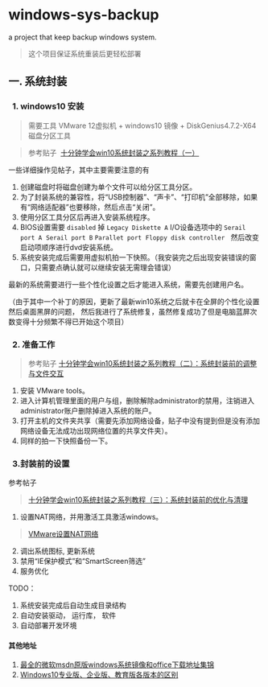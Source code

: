# windows-sys-backup
a project that keep backup windows system.

> 这个项目保证系统重装后更轻松部署

##  一. 系统封装

###   1. windows10 安装
> 需要工具 VMware 12虚拟机 + windows10 镜像 + DiskGenius4.7.2-X64 磁盘分区工具

> 参考贴子  [十分钟学会win10系统封装之系列教程（一）](http://www.yishimei.cn/network/706.html)

一些详细操作见帖子，其中主要需要注意的有

1. 创建磁盘时将磁盘创建为单个文件可以给分区工具分区。
2. 为了封装系统的兼容性，将“USB控制器”、“声卡”、“打印机”全部移除，如果有“网络适配器”也要移除，然后点击“关闭”。
3. 使用分区工具分区后再进入安装系统程序。
4. BIOS设置需要 `disabled` 掉 `Legacy Diskette A` I/O设备选项中的 `Serail port A`  `Serail port B` `Parallet port`  `Floppy disk controller`
   然后改变启动项顺序进行dvd安装系统。
5. 系统安装完成后需要用虚拟机拍一下快照。（我安装完之后出现安装错误的窗口，只需要点确认就可以继续安装无需理会错误）

最新的系统需要进行一些个性化设置之后才能进入系统，需要先创建用户名。

（由于其中一个补丁的原因，更新了最新win10系统之后就卡在全屏的个性化设置然后桌面黑屏的问题， 然后我进行了系统修复，虽然修复成功了但是电脑蓝屏次数变得十分频繁不得已开始这个项目）

###   2. 准备工作
> 参考贴子 [十分钟学会win10系统封装之系列教程（二）：系统封装前的调整与文件交互](http://www.yishimei.cn/computer/710.html)

1. 安装 VMware tools。
2. 进入计算机管理里面的用户与组，删除解除administrator的禁用，注销进入administrator账户删除掉进入系统的账户。
3. 打开主机的文件夹共享（需要先添加网络设备，贴子中没有提到但是没有添加网络设备无法成功出现网络位置的共享文件夹）。
4. 同样的拍一下快照备份一下。

###   3.封装前的设置
参考帖子
>  [十分钟学会win10系统封装之系列教程（三）：系统封装前的优化与清理](http://www.yishimei.cn/computer/712.html)

1. 设置NAT网络，并用激活工具激活windows。
> [VMware设置NAT网络](https://jingyan.baidu.com/article/e8cdb32b4217e737052baddb.html)

2. 调出系统图标, 更新系统
3. 禁用“IE保护模式”和“SmartScreen筛选”
4. 服务优化





TODO：
1. 系统安装完成后自动生成目录结构
2. 自动安装驱动， 运行库， 软件
3. 自动部署开发环境


#### 其他地址
1. [最全的微软msdn原版windows系统镜像和office下载地址集锦](http://www.yishimei.cn/network/290.html)
2. [Windows10专业版、企业版、教育版各版本的区别](http://www.xitongtiandi.net/wenzhang/win10/16011.html)
